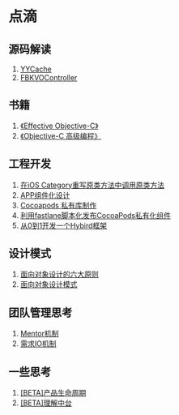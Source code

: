 # 点滴

## 源码解读

1. [YYCache](https://github.com/BrooksWon/Blogs/blob/master/3rd/YYCache/%E8%AF%BB%20YYCache.md)
2. [FBKVOController](https://github.com/BrooksWon/Blogs/blob/master/3rd/FBKVOController/%E8%AF%BB%20FBKVOController.md)

## 书籍

1. [《Effective Objective-C》](https://github.com/BrooksWon/Blogs/tree/master/books/%E3%80%8AEffective%20Objective-C%E3%80%8B)
2. [《Objective-C 高级编程》](https://github.com/BrooksWon/Blogs/tree/master/books/%E3%80%8AObjective-C%20%E9%AB%98%E7%BA%A7%E7%BC%96%E7%A8%8B%E3%80%8B)

## 工程开发

1. [在iOS Category重写原类方法中调用原类方法](https://github.com/BrooksWon/Blogs/blob/master/dev/%E5%9C%A8iOS%20Category%E9%87%8D%E5%86%99%E5%8E%9F%E7%B1%BB%E6%96%B9%E6%B3%95%E4%B8%AD%E8%B0%83%E7%94%A8%E5%8E%9F%E7%B1%BB%E6%96%B9%E6%B3%95t.md)
2. [APP组件化设计](https://github.com/BrooksWon/Blogs/blob/master/dev/APP%E7%BB%84%E4%BB%B6%E5%8C%96%E8%AE%BE%E8%AE%A1.md)
3. [Cocoapods 私有库制作](https://github.com/BrooksWon/Blogs/blob/master/dev/Cocoapods%20%E7%A7%81%E6%9C%89%E5%BA%93%E5%88%B6%E4%BD%9C.md)
4. [利用fastlane脚本化发布CocoaPods私有化组件](https://github.com/BrooksWon/Blogs/blob/master/dev/%E5%88%A9%E7%94%A8fastlane%E8%84%9A%E6%9C%AC%E5%8C%96%E5%8F%91%E5%B8%83CocoaPods%E7%A7%81%E6%9C%89%E5%8C%96%E7%BB%84%E4%BB%B6.md)
5. [从0到1开发一个Hybird框架](https://github.com/BrooksWon/Blogs/blob/master/dev/Hybird%E6%96%B9%E6%A1%88.md)

## 设计模式

1. [面向对象设计的六大原则](https://github.com/BrooksWon/Blogs/blob/master/Object-oriented%20design%20pattern/%E9%9D%A2%E5%90%91%E5%AF%B9%E8%B1%A1%E8%AE%BE%E8%AE%A1%E7%9A%84%E5%85%AD%E5%A4%A7%E5%8E%9F%E5%88%99/README.md)
2. [面向对象设计模式](https://github.com/BrooksWon/Blogs/blob/master/Object-oriented%20design%20pattern/README.md)

## 团队管理思考

1. [Mentor机制](https://github.com/BrooksWon/Blogs/blob/master/manager/%E5%9B%A2%E9%98%9F%E7%AE%A1%E7%90%86%E6%80%9D%E8%80%83%E4%B9%8BMentor%E6%9C%BA%E5%88%B6.md)
2. [需求IO机制](https://github.com/BrooksWon/Blogs/blob/master/manager/%E5%9B%A2%E9%98%9F%E7%AE%A1%E7%90%86%E6%80%9D%E8%80%83%E4%B9%8B%E9%9C%80%E6%B1%82IO%E6%9C%BA%E5%88%B6.md)

## 一些思考

1. [[BETA]产品生命周期]()
2. [[BETA]理解中台]()
